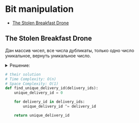 # Bit manipulation
+ [The Stolen Breakfast Drone](#the-stolen-breakfast-drone)


## The Stolen Breakfast Drone
Дан массив чисел, все числа дубликаты, только одно число уникальное, вернуть уникальное число.

<details><summary>Решение:</summary><blockquote>

<ol>
 <li>Применить оператор XOR для всех чисел массива в одной переменной.</li>
 <li>Вернуть переменную.</li>
</ol>

</blockquote></details>


```python
# their solution
# Time Complexity: O(n)
# Space Complexity: O(1)
def find_unique_delivery_id(delivery_ids):
    unique_delivery_id = 0

    for delivery_id in delivery_ids:
        unique_delivery_id ^= delivery_id

    return unique_delivery_id

```
